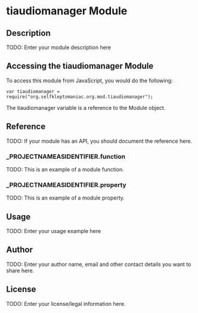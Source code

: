 # tiaudiomanager Module

## Description

TODO: Enter your module description here

## Accessing the tiaudiomanager Module

To access this module from JavaScript, you would do the following:

	var tiaudiomanager = require("org.selfkleptomaniac.org.mod.tiaudiomanager");

The tiaudiomanager variable is a reference to the Module object.	

## Reference

TODO: If your module has an API, you should document
the reference here.

### ___PROJECTNAMEASIDENTIFIER__.function

TODO: This is an example of a module function.

### ___PROJECTNAMEASIDENTIFIER__.property

TODO: This is an example of a module property.

## Usage

TODO: Enter your usage example here

## Author

TODO: Enter your author name, email and other contact
details you want to share here. 

## License

TODO: Enter your license/legal information here.
